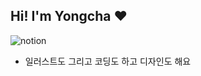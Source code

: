 ## Hi! I'm Yongcha ❤️
![notion](https://wide-legend-7e1.notion.site/Portfolio-d3434ca607484160a170c7b96f5c7444?pvs=4?style=for-the-badge&logo=notion&logoColor=white)
- 일러스트도 그리고 코딩도 하고 디자인도 해요
<!--
**happy7yong/happy7yong** is a ✨ _special_ ✨ repository because its `README.md` (this file) appears on your GitHub profile.

Here are some ideas to get you started:

- 🔭 I’m currently working on ...
- 🌱 I’m currently learning ...
- 👯 I’m looking to collaborate on ...
- 🤔 I’m looking for help with ...
- 💬 Ask me about ...
- 📫 How to reach me: ...
- 😄 Pronouns: ...
- ⚡ Fun fact: ...
-->
